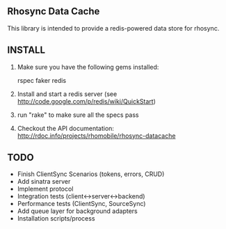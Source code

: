 Rhosync Data Cache
-------------------------------------------------------------

This library is intended to provide a redis-powered data store for rhosync.

INSTALL
-------------------------------------------------------------
1. Make sure you have the following gems installed:

	rspec
	faker
	redis
2. Install and start a redis server (see http://code.google.com/p/redis/wiki/QuickStart)
3. run "rake" to make sure all the specs pass
4. Checkout the API documentation: http://rdoc.info/projects/rhomobile/rhosync-datacache

TODO
-------------------------------------------------------------
* Finish ClientSync Scenarios (tokens, errors, CRUD)
* Add sinatra server
* Implement protocol
* Integration tests (client<->server<->backend)
* Performance tests (ClientSync, SourceSync)
* Add queue layer for background adapters
* Installation scripts/process